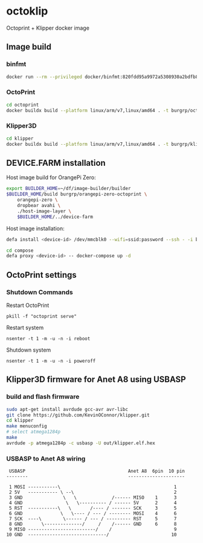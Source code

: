 # octoklip
Octoprint + Klipper docker image

## Image build

### binfmt
```sh
docker run --rm --privileged docker/binfmt:820fdd95a9972a5308930a2bdfb8573dd4447ad3
```

### OctoPrint

```sh
cd octoprint
docker buildx build --platform linux/arm/v7,linux/amd64 . -t burgrp/octoprint --push
```

### Klipper3D

```sh
cd klipper
docker buildx build --platform linux/arm/v7,linux/amd64 . -t burgrp/klipper --push
```

## DEVICE.FARM installation

Host image build for OrangePi Zero:
```sh
export BUILDER_HOME=~/df/image-builder/builder
$BUILDER_HOME/build burgrp/orangepi-zero-octoprint \
    orangepi-zero \
    dropbear avahi \
    ./host-image-layer \
    $BUILDER_HOME/../device-farm
```

Host image installation:
```sh
defa install <device-id> /dev/mmcblk0 --wifi=ssid:password --ssh - -i burgrp/orangepi-zero-octoprint
```

```sh
cd compose
defa proxy <device-id> -- docker-compose up -d
```

## OctoPrint settings

### Shutdown Commands
Restart OctoPrint
```
pkill -f "octoprint serve"
```

Restart system
```
nsenter -t 1 -m -u -n -i reboot
```

Shutdown system
```
nsenter -t 1 -m -u -n -i poweroff
```

## Klipper3D firmware for Anet A8 using USBASP

### build and flash firmware

```sh
sudo apt-get install avrdude gcc-avr avr-libc
git clone https://github.com/KevinOConnor/klipper.git
cd klipper
make menuconfig
# select atmega1284p
make
avrdude -p atmega1284p -c usbasp -U out/klipper.elf.hex
```
### USBASP to Anet A8 wiring

```
 USBASP                                      Anet A8  6pin  10 pin
--------                                     ---------------------

 1 MOSI -----------\                                          1
 2 5V   ----------- \ --\                                     2
 3 GND               \   \             /------ MISO    1      3
 4 GND                \   \---------- / ------ 5V      2      4
 5 RST  -----------\   \       /---- / ------- SCK     3      5
 6 GND              \   \---- / --- / -------- MOSI    4      6
 7 SCK  ----\        \------ / --- / --------- RST     5      7
 8 GND       \--------------/     /    /------ GND     6      8
 9 MISO -------------------------/    /                       9
10 GND  -----------------------------/                       10
```
